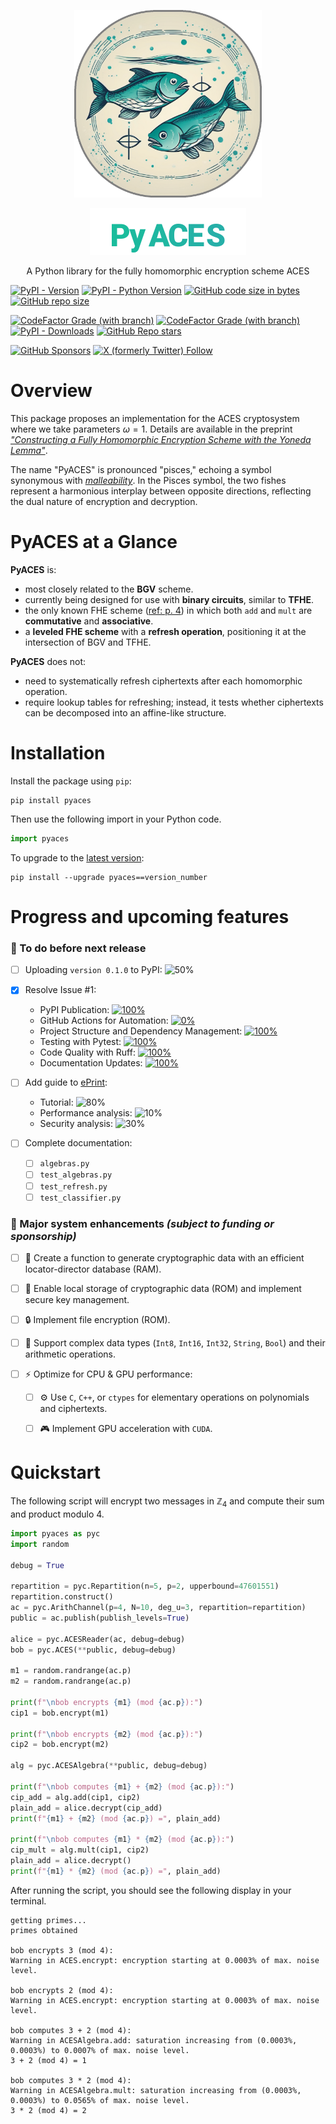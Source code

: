 <p align="center">
  <img width="300px" src="img/twofish_rounded_border.png"/> <!--"border: 3px solid grey; border-radius: 135px;"-->
  <p align="center"><img src="img/logo_roboto_black.png" width="250px" /></p>   <!-- <h1 align="center">PyACES</h1> -->
  <p align="center">A Python library for the fully homomorphic encryption scheme ACES</p>
</p>

[![PyPI - Version](https://img.shields.io/pypi/v/pyaces)](https://pypi.org/project/pyaces/)
[![PyPI - Python Version](https://img.shields.io/pypi/pyversions/pyaces)](https://pypi.org/project/pyaces/)
[![GitHub code size in bytes](https://img.shields.io/github/languages/code-size/remytuyeras/aces)](https://github.com/remytuyeras/aces/tree/main)
[![GitHub repo size](https://img.shields.io/github/repo-size/remytuyeras/aces)](https://github.com/remytuyeras/aces/tree/main)

<!-- [![CodeFactor](https://www.codefactor.io/repository/github/remytuyeras/aces/badge/main)](https://www.codefactor.io/repository/github/remytuyeras/aces/overview/main) -->
<!-- [![CodeFactor](https://www.codefactor.io/repository/github/remytuyeras/aces/badge/dev)](https://www.codefactor.io/repository/github/remytuyeras/aces/overview/dev) -->
[![CodeFactor Grade (with branch)](https://img.shields.io/codefactor/grade/github/remytuyeras/aces/main?label=code%20quality%20(main))](https://github.com/remytuyeras/aces/tree/main)
[![CodeFactor Grade (with branch)](https://img.shields.io/codefactor/grade/github/remytuyeras/aces/dev?label=code%20quality%20(dev))](https://github.com/remytuyeras/aces/tree/dev)
[![PyPI - Downloads](https://img.shields.io/pypi/dm/pyaces)](https://pypi.org/project/pyaces/)
[![GitHub Repo stars](https://img.shields.io/github/stars/remytuyeras/aces)](https://github.com/remytuyeras/aces/tree/main)

[![GitHub Sponsors](https://img.shields.io/github/sponsors/remytuyeras)](https://github.com/remytuyeras)
[![X (formerly Twitter) Follow](https://img.shields.io/twitter/follow/RTuyeras)](https://x.com/Rtuyeras)


# Overview

This package proposes an implementation for the ACES cryptosystem where we take parameters $\omega = 1$. Details are available in the preprint  [<em>"Constructing a Fully Homomorphic Encryption Scheme with the Yoneda Lemma"</em>](https://arxiv.org/abs/2401.13255).

The name "PyACES" is pronounced "pisces," echoing a symbol synonymous with [_malleability_](https://en.wikipedia.org/wiki/Malleability_(cryptography)). In the Pisces symbol, the two fishes represent a harmonious interplay between opposite directions, reflecting the dual nature of encryption and decryption.

# PyACES at a Glance

**PyACES** is:
  - most closely related to the **BGV** scheme.
  - currently being designed for use with **binary circuits**, similar to **TFHE**.
  - the only known FHE scheme ([ref: p. 4](https://ems.press/content/book-chapter-files/33149)) in which both `add` and `mult` are **commutative** and **associative**.
  - a **leveled FHE scheme** with a **refresh operation**, positioning it at the intersection of BGV and TFHE.

**PyACES** does not:
  - need to systematically refresh ciphertexts after each homomorphic operation.
  - require lookup tables for refreshing; instead, it tests whether ciphertexts can be decomposed into an affine-like structure.


# Installation

Install the package using ```pip```:

```shell
pip install pyaces
```
Then use the following import in your Python code.

```python
import pyaces
```

To upgrade to the [latest version](https://pypi.org/project/pyaces/):
```shell
pip install --upgrade pyaces==version_number
```

# Progress and upcoming features

### :construction: To do before next release
- [ ] Uploading `version 0.1.0` to PyPI: ![50%](https://progress-bar.xyz/50)

- [x] Resolve Issue #1:
  - PyPI Publication: [![100%](https://progress-bar.xyz/100)](https://github.com/remytuyeras/aces/issues/1)
  - GitHub Actions for Automation: [![0%](https://progress-bar.xyz/0)](https://github.com/remytuyeras/aces/issues/1)
  - Project Structure and Dependency Management: [![100%](https://progress-bar.xyz/100)](https://github.com/remytuyeras/aces/issues/1)
  - Testing with Pytest: [![100%](https://progress-bar.xyz/100)](https://github.com/remytuyeras/aces/issues/1)
  - Code Quality with Ruff: [![100%](https://progress-bar.xyz/100)](https://github.com/remytuyeras/aces/issues/1)
  - Documentation Updates: [![100%](https://progress-bar.xyz/100)](https://github.com/remytuyeras/aces/issues/1)

- [ ] Add guide to [ePrint](https://eprint.iacr.org):
  - Tutorial: ![80%](https://progress-bar.xyz/80)
  - Performance analysis: ![10%](https://progress-bar.xyz/5)
  - Security analysis: ![30%](https://progress-bar.xyz/10)
  
- [ ] Complete documentation:
  - [ ] `algebras.py`
  - [ ] `test_algebras.py`
  - [ ] `test_refresh.py`
  - [ ] `test_classifier.py`

### :rocket: Major system enhancements _(subject to funding or sponsorship)_ 

- [ ] :file_folder: Create a function to generate cryptographic data with an efficient locator-director database (RAM).  

- [ ] :floppy_disk: Enable local storage of cryptographic data (ROM) and implement secure key management.  

- [ ] :lock: Implement file encryption (ROM).  

- [ ] :abacus: Support complex data types (`Int8`, `Int16`, `Int32`, `String`, `Bool`) and their arithmetic operations.  

- [ ] :zap: Optimize for CPU & GPU performance:  
  - [ ] :gear: Use `C`, `C++`, or `ctypes` for elementary operations on polynomials and ciphertexts.  
  - [ ] :video_game: Implement GPU acceleration with `CUDA`.


# Quickstart

The following script will encrypt two messages in $\mathbb{Z}_4$ and compute their sum and product modulo $4$.

```python
import pyaces as pyc
import random

debug = True

repartition = pyc.Repartition(n=5, p=2, upperbound=47601551)
repartition.construct()
ac = pyc.ArithChannel(p=4, N=10, deg_u=3, repartition=repartition)
public = ac.publish(publish_levels=True)

alice = pyc.ACESReader(ac, debug=debug)
bob = pyc.ACES(**public, debug=debug)

m1 = random.randrange(ac.p) 
m2 = random.randrange(ac.p) 

print(f"\nbob encrypts {m1} (mod {ac.p}):")
cip1 = bob.encrypt(m1)

print(f"\nbob encrypts {m2} (mod {ac.p}):")
cip2 = bob.encrypt(m2)

alg = pyc.ACESAlgebra(**public, debug=debug)

print(f"\nbob computes {m1} + {m2} (mod {ac.p}):")
cip_add = alg.add(cip1, cip2)
plain_add = alice.decrypt(cip_add)
print(f"{m1} + {m2} (mod {ac.p}) =", plain_add)

print(f"\nbob computes {m1} * {m2} (mod {ac.p}):")
cip_mult = alg.mult(cip1, cip2)
plain_add = alice.decrypt()
print(f"{m1} * {m2} (mod {ac.p}) =", plain_add)
```

After running the script, you should see the following display in your terminal.

```text
getting primes...
primes obtained

bob encrypts 3 (mod 4):
Warning in ACES.encrypt: encryption starting at 0.0003% of max. noise level.

bob encrypts 2 (mod 4):
Warning in ACES.encrypt: encryption starting at 0.0003% of max. noise level.

bob computes 3 + 2 (mod 4):
Warning in ACESAlgebra.add: saturation increasing from (0.0003%, 0.0003%) to 0.0007% of max. noise level.
3 + 2 (mod 4) = 1

bob computes 3 * 2 (mod 4):
Warning in ACESAlgebra.mult: saturation increasing from (0.0003%, 0.0003%) to 0.0565% of max. noise level.
3 * 2 (mod 4) = 2
```
